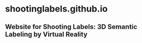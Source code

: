 # shootinglabels.github.io

## Website for Shooting Labels: 3D Semantic Labeling by Virtual Reality
